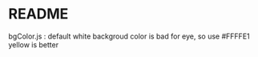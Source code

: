 README
===========================
bgColor.js : default white backgroud color is bad for eye, so use #FFFFE1 yellow is better